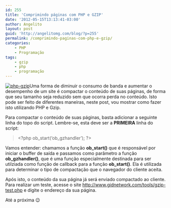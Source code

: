 ```yaml
---
id: 255
title: 'Comprimindo páginas com PHP e GZIP'
date: '2012-05-15T13:13:41-03:00'
author: Angelito
layout: post
guid: 'http://angelitomg.com/blog/?p=255'
permalink: /comprimindo-paginas-com-php-e-gzip/
categories:
    - PHP
    - Programação
tags:
    - gzip
    - php
    - programação
---
```


[![](http://angelitomg.github.io/wp-content/uploads/2012/05/php-gzip.jpg "php-gzip")](http://angelitomg.github.io/wp-content/uploads/2012/05/php-gzip.jpg)Uma forma de diminuir o consumo de banda e aumentar o desempenho de um site é compactar o conteúdo de suas páginas, de forma que seu tamanho seja reduzido sem que ocorra perda no conteúdo. Isto pode ser feito de diferentes maneiras, neste post, vou mostrar como fazer isto utilizando PHP e Gzip.

Para compactar o conteúdo de suas páginas, basta adicionar a seguinte linha do topo do script. Lembre-se, esta deve ser a **PRIMEIRA** linha do script:

> &lt;?php ob\_start(‘ob\_gzhandler’); ?&gt;

Vamos entender: chamamos a função **ob\_start()** que é responsável por iniciar o buffer de saída e passamos como parâmetro a função **ob\_gzhandler()**, que é uma função especialmente destinada para ser utilziada como função de callback para a função **ob\_start()**. Ela é utilizada para determinar o tipo de compactação que o navegador do cliente aceita.

Após isto, o conteúdo da sua página já será enviado compactado ao cliente. Para realizar um teste, acesse o site <http://www.gidnetwork.com/tools/gzip-test.php> e digite o endereço da sua página.

Até a próxima 😉